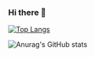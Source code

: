 ### Hi there 👋

[![Top Langs](https://github-readme-stats.vercel.app/api/top-langs/?username=DieBorr&layout=compact&theme=transparent)](https://github.com/anuraghazra/github-readme-stats)

![Anurag's GitHub stats](https://github-readme-stats.vercel.app/api?username=DieBorr&show_icons=tBorrrue&theme=transparent&count_private=true)

